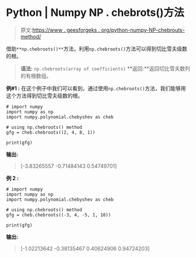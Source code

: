 # Python | Numpy NP . chebrots()方法

> 原文:[https://www . geesforgeks . org/python-numpy-NP-chebrouts-method/](https://www.geeksforgeeks.org/python-numpy-np-chebroots-method/)

借助`**np.chebroots()**`方法，利用`np.chebroots()`方法可以得到切比雪夫级数的根。

> **语法:** `np.chebroots(array of coefficients)`
> **返回:**返回切比雪夫数列的有根数组。

**例#1 :**
在这个例子中我们可以看到，通过使用`np.chebroots()`方法，我们能够用这个方法得到切比雪夫级数的根。

```
# import numpy
import numpy as np
import numpy.polynomial.chebyshev as cheb

# using np.chebroots() method
gfg = cheb.chebroots((2, 4, 8, 1))

print(gfg)
```

**输出:**

> [-3.83265557 -0.71484143 0.54749701]

**例 2 :**

```
# import numpy
import numpy as np
import numpy.polynomial.chebyshev as cheb

# using np.chebroots() method
gfg = cheb.chebroots((-3, 4, -5, 1, 10))

print(gfg)
```

**输出:**

> [-1.02213642 -0.38135467 0.40624906 0.94724203]